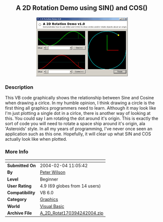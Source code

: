 ﻿<div align="center">

## A 2D Rotation Demo using SIN\(\) and COS\(\)

<img src="PIC200424852269668.gif">
</div>

### Description

This VB code graphically shows the relationship between Sine and Cosine when drawing a cirlce. In my humble opinion, I think drawing a circle is the first thing all graphics programmers need to learn. Although it may look like I'm just plotting a single dot in a cirlce, there is another way of looking at this. You could say I am rotating the dot around it's origin. This is exactly the sort of code you will need to rotate a space ship around it's origin, ala 'Asteroids' style. In all my years of programming, I've never once seen an application such as this one. Hopefully, it will clear up what SIN and COS actually look like when plotted.
 
### More Info
 


<span>             |<span>
---                |---
**Submitted On**   |2004-02-04 11:05:42
**By**             |[Peter Wilson](https://github.com/Planet-Source-Code/PSCIndex/blob/master/ByAuthor/peter-wilson.md)
**Level**          |Beginner
**User Rating**    |4.9 (69 globes from 14 users)
**Compatibility**  |VB 6\.0
**Category**       |[Graphics](https://github.com/Planet-Source-Code/PSCIndex/blob/master/ByCategory/graphics__1-46.md)
**World**          |[Visual Basic](https://github.com/Planet-Source-Code/PSCIndex/blob/master/ByWorld/visual-basic.md)
**Archive File**   |[A\_2D\_Rotat170394242004\.zip](https://github.com/Planet-Source-Code/peter-wilson-a-2d-rotation-demo-using-sin-and-cos__1-51487/archive/master.zip)








